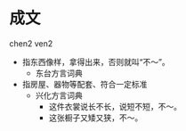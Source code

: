 



# 成文
chen2 ven2
+ 指东西像样，拿得出来，否则就叫“不～”。
  * 东台方言词典
+ 指房屋、器物等配套、符合一定标准
  * 兴化方言词典
    - 这件衣裳说长不长，说短不短，不～。
    - 这张橱子又矮又狭，不～。
